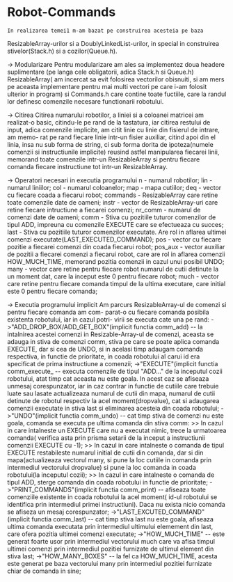 # Robot-Commands
	In realizarea temei1 m-am bazat pe construirea acesteia pe baza
ResizableArray-urilor si a DoublyLinkedList-urilor, in special in construirea
stivelor(Stack.h) si a cozilor(Queue.h).

-> Modularizare
	Pentru modularizare am ales sa implementez doua headere suplimentare (pe
langa cele obligatorii, adica Stack.h si Queue.h) ResizableArray( am incercat
sa evit folosirea vectorilor obisnuiti, si am mers pe aceasta implementare
pentru mai multi vectori pe care i-am folosit ulterior in program) si 
Commands.h care contine toate fuctiile, care la randul lor definesc comenzile
necesare functionarii robotului.

-> Citirea
	Citirea numarului robotilor, a liniei si a coloanei matricei am realizat-o
basic, citindu-le pe rand de la tastatura, iar citirea restului de input, adica
comenzile implicite, am citit linie cu linie din fisierul de intrare, am memo-
rat pe rand fiecare linie intr-un fisier auxiliar, citind apoi din el linia,
insa nu sub forma de string, ci sub forma dorita de ipoteza(numele comenzii si
instructiunile implicite) reusind astfel manipularea fiecarei linii, memorand
toate comenzile intr-un ResizableArray si pentru fiecare comanda fiecare
instructiune tot intr-un ResizableArray.

-> Operatori necesari in executia programului
	n - numarul robotilor;
	lin - numarul liniilor;
	col - numarul coloanelor;
	map - mapa cutiilor;
	deq - vector cu fiecare coada a fiecarui robot;
	commands - ResizableArray care retine toate comenzile date de oameni;
	instr - vector de ResizableArray-uri care retine fiecare intructiune
		a fiecarei comenzi;
	nr_comm - numarul de comenzi date de oameni;
	comm - Stiva cu pozitiile tuturor comenzilor de tipul ADD, impreuna
		cu comenzile EXECUTE care se efectueaza cu succes;
	last - Stiva cu pozitiile tuturor comenzilor executate. Are rol in 
		aflarea ultimei comenzi executate(LAST_EXECUTED_COMMAND);
	pos - vector cu fiecare pozitie a fiecarei comenzi din coada fiecarui
		robot;
	pos_aux - vector auxiliar de pozitii a fiecarei comenzi a fiecarui
		robot, care are rol in aflarea comenzii HOW_MUCH_TIME, memorand
		pozitia comenzii in cazul unui posibil UNDO;
	many - vector care retine pentru fiecare robot numarul de cutii
		detinute la un moment dat, care la inceput este 0 pentru
		fiecare robot;
	much - vector care retine pentru fiecare comanda timpul de la
		ultima executare, care initial este 0 pentru fiecare comanda;
	

-> Executia programului implicit
	Am parcurs ResizableArray-ul de comenzi si pentru fiecare comanda am com-
parat-o cu fiecare comanda posibila existenta robotului, iar in cazul potri-
virii se executa cate una pe rand:
	->"ADD_DROP_BOX/ADD_GET_BOX"(implicit functia comm_add) -- la intalnirea
acestei comenzi in Resizable-Array-ul de comenzi, aceasta se adauga in stiva
de comenzi comm, stiva pe care se poate aplica comanda EXECUTE, dar si cea
de UNDO, si in acelasi timp adaugam comanda respectiva, in functie de
prioritate, in coada robotului al carui id era specificat de prima instructiune
a comenzii;
	->"EXECUTE"(implicit functia comm_execute_ -- executa comenzile de tipul
"ADD..." de la inceputul cozii robotului, atat timp cat aceasta nu este goala.
In acest caz se afiseaza unmesaj corespunzator, iar in caz contrar in functie
de cutiile care trebuie luate sau lasate actualizeaza numarul de cutii din
mapa, numarul de cutii detinute de robotul respectiv la acel moment(dropvalue),
cat si adaugarea comenzii executate in stiva last si eliminarea acesteia din
coada robotului;
	->"UNDO"(implicit functia comm_undo) -- cat timp stiva de comenzi nu este
goala, comanda se executa pe ultima comanda din stiva comm:
		>> In cazul in care intalneste un EXECUTE care nu a executat nimic,
trece la urmatoarea comanda( verifica asta prin prisma setarii de la inceput 
a instructiunii comenzii EXECUTE cu -1);
		>> In cazul in care intalneste o comanda de tipul EXECUTE restabileste
numarul initial de cutii din comanda, dar si din mapa(actualizeaza vectorul
many, si pune la loc cutiile in comanda prin intermediul vectorului dropvalue)
si pune la loc comanda in coada robotului(la inceputul cozii);
		>> In cazul in care intalneste o comanda de tipul ADD, sterge comanda
din coada robotului in functie de prioritate;
	->"PRINT_COMMANDS"(implicit functia comm_print) -- afiseaza toate
comenziile existente in coada robotului la acel moment( id-ul robotului se
identifica prin intermediul primei instructiuni). Daca nu exista nicio comanda
se afiseza un mesaj corespunzator;
	->"LAST_EXCUTED_COMMAND"(implicit functia comm_last) -- cat timp stiva last
nu este goala, afiseaza ultima comanda executata prin intermediul ultimului
elemement din last, care ofera pozitia ultimei comenzi executate;
	->"HOW_MUCH_TIME" -- este generat foarte usor prin intermediul vectorului
much care va afisa timpul ultimei comenzi prin intermediul pozitiei furnizate
de ultimul element din stiva last;
	->"HOW_MANY_BOXES" -- la fel ca HOW_MUCH_TIME, acesta este generat pe baza
vectorului many prin intermediul pozitiei furnizate chiar de comanda in sine;
